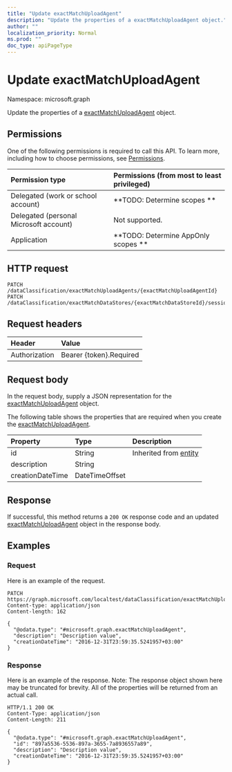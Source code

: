 ```yaml
---
title: "Update exactMatchUploadAgent"
description: "Update the properties of a exactMatchUploadAgent object."
author: ""
localization_priority: Normal
ms.prod: ""
doc_type: apiPageType
---
```


# Update exactMatchUploadAgent

Namespace: microsoft.graph

Update the properties of a [exactMatchUploadAgent](../resources/exactmatchuploadagent.md) object.

## Permissions
One of the following permissions is required to call this API. To learn more, including how to choose permissions, see [Permissions](/concepts/permissions-reference.md).

|Permission type|Permissions (from most to least privileged)|
|:---|:---|
|Delegated (work or school account)|**TODO: Determine scopes **|
|Delegated (personal Microsoft account)|Not supported.|
|Application|**TODO: Determine AppOnly scopes **|

## HTTP request
<!-- {
  "blockType": "ignored"
}
-->
``` http
PATCH /dataClassification/exactMatchUploadAgents/{exactMatchUploadAgentId}
PATCH /dataClassification/exactMatchDataStores/{exactMatchDataStoreId}/sessions/{exactMatchSessionId}/uploadAgent
```

## Request headers
|Header|Value|
|:---|:---|
|Authorization|Bearer {token}.Required|

## Request body
In the request body, supply a JSON representation for the [exactMatchUploadAgent](../resources/exactmatchuploadagent.md) object.

The following table shows the properties that are required when you create the [exactMatchUploadAgent](../resources/exactmatchuploadagent.md).

|Property|Type|Description|
|:---|:---|:---|
|id|String| Inherited from [entity](../resources/entity.md)|
|description|String||
|creationDateTime|DateTimeOffset||



## Response
If successful, this method returns a `200 OK` response code and an updated [exactMatchUploadAgent](../resources/exactmatchuploadagent.md) object in the response body.

## Examples

### Request
Here is an example of the request.
<!-- {
  "blockType": "request",
  "name": "update_exactmatchuploadagent"
}
-->
``` http
PATCH https://graph.microsoft.com/localtest/dataClassification/exactMatchUploadAgents/{exactMatchUploadAgentId}
Content-type: application/json
Content-length: 162

{
  "@odata.type": "#microsoft.graph.exactMatchUploadAgent",
  "description": "Description value",
  "creationDateTime": "2016-12-31T23:59:35.5241957+03:00"
}
```

### Response
Here is an example of the response. Note: The response object shown here may be truncated for brevity. All of the properties will be returned from an actual call.
<!-- {
  "blockType": "response",
  "truncated": true
}
-->
``` http
HTTP/1.1 200 OK
Content-Type: application/json
Content-Length: 211

{
  "@odata.type": "#microsoft.graph.exactMatchUploadAgent",
  "id": "897a5536-5536-897a-3655-7a8936557a89",
  "description": "Description value",
  "creationDateTime": "2016-12-31T23:59:35.5241957+03:00"
}
```

